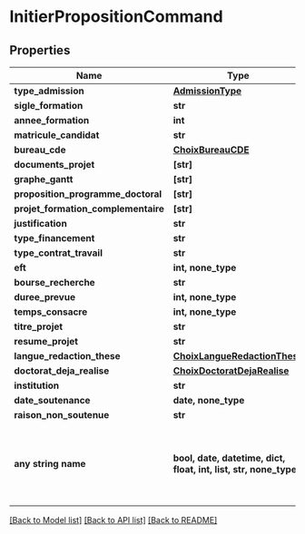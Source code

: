 # InitierPropositionCommand


## Properties
Name | Type | Description | Notes
------------ | ------------- | ------------- | -------------
**type_admission** | [**AdmissionType**](AdmissionType.md) |  | 
**sigle_formation** | **str** |  | 
**annee_formation** | **int** |  | 
**matricule_candidat** | **str** |  | 
**bureau_cde** | [**ChoixBureauCDE**](ChoixBureauCDE.md) |  | 
**documents_projet** | **[str]** |  | 
**graphe_gantt** | **[str]** |  | 
**proposition_programme_doctoral** | **[str]** |  | 
**projet_formation_complementaire** | **[str]** |  | 
**justification** | **str** |  | [optional] 
**type_financement** | **str** |  | [optional] 
**type_contrat_travail** | **str** |  | [optional] 
**eft** | **int, none_type** |  | [optional] 
**bourse_recherche** | **str** |  | [optional] 
**duree_prevue** | **int, none_type** |  | [optional] 
**temps_consacre** | **int, none_type** |  | [optional] 
**titre_projet** | **str** |  | [optional] 
**resume_projet** | **str** |  | [optional] 
**langue_redaction_these** | [**ChoixLangueRedactionThese**](ChoixLangueRedactionThese.md) |  | [optional] 
**doctorat_deja_realise** | [**ChoixDoctoratDejaRealise**](ChoixDoctoratDejaRealise.md) |  | [optional] 
**institution** | **str** |  | [optional] 
**date_soutenance** | **date, none_type** |  | [optional] 
**raison_non_soutenue** | **str** |  | [optional] 
**any string name** | **bool, date, datetime, dict, float, int, list, str, none_type** | any string name can be used but the value must be the correct type | [optional]

[[Back to Model list]](../README.md#documentation-for-models) [[Back to API list]](../README.md#documentation-for-api-endpoints) [[Back to README]](../README.md)


